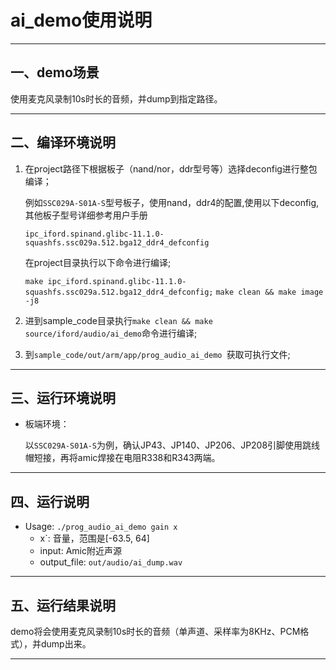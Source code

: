 ﻿# ai_demo使用说明

---

## 一、demo场景


使用麦克风录制10s时长的音频，并dump到指定路径。

---

## 二、编译环境说明

1. 在project路径下根据板子（nand/nor，ddr型号等）选择deconfig进行整包编译；

    例如`SSC029A-S01A-S`型号板子，使用nand，ddr4的配置,使用以下deconfig,其他板子型号详细参考用户手册

    `ipc_iford.spinand.glibc-11.1.0-squashfs.ssc029a.512.bga12_ddr4_defconfig`

    在project目录执行以下命令进行编译;

    `make ipc_iford.spinand.glibc-11.1.0-squashfs.ssc029a.512.bga12_ddr4_defconfig;`
    `make clean && make image -j8`

2. 进到sample_code目录执行`make clean && make source/iford/audio/ai_demo`命令进行编译;

3. 到`sample_code/out/arm/app/prog_audio_ai_demo `获取可执行文件;

---

## 三、运行环境说明

* 板端环境：

    以`SSC029A-S01A-S`为例，确认JP43、JP140、JP206、JP208引脚使用跳线帽短接，再将amic焊接在电阻R338和R343两端。

---

## 四、运行说明

- Usage:  `./prog_audio_ai_demo gain x`
  - x`: 音量，范围是[-63.5, 64]
  - input: Amic附近声源
  - output_file: `out/audio/ai_dump.wav`

---

## 五、运行结果说明

demo将会使用麦克风录制10s时长的音频（单声道、采样率为8KHz、PCM格式），并dump出来。

---